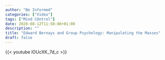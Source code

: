 ```yaml
---
author: "Be Informed"
categories: ["Video"]
tags: ["Mind COntrol"]
date: 2020-08-12T11:58:08+01:00
description: ""
title: "Edward Bernays and Group Psychology: Manipulating the Masses"
draft: false
---
```




{{< youtube lOUcXK_7d_c >}}